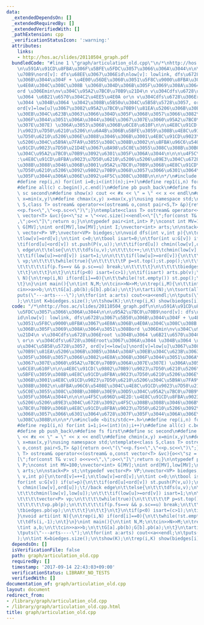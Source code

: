 ```yaml
---
data:
  _extendedDependsOn: []
  _extendedRequiredBy: []
  _extendedVerifiedWith: []
  _pathExtension: cpp
  _verificationStatusIcon: ':warning:'
  attributes:
    links:
    - http://hos.ac/slides/20110504_graph.pdf
  bundledCode: "#line 1 \"graph/articulation_old.cpp\"\n/*\nhttp://hos.ac/slides/20110504_graph.pdf\n\
    \n\u591A\u91CD\u8FBA\u306F\u5BFE\u5FDC\u3057\u3066\u306A\u3044\n\n\u95A2\u7BC0\
    \u70B9\nord[v]: dfs\u68EE\u3067\u306Eid\nlow[v]: lowlink, dfs\u6728\u3067\u5B50\
    \u306B\u3044\u304F + \u4E00\u56DE\u3060\u3051\u5F8C\u9000\u8FBA\u3067\u4E0A\u306B\
    \u4E0A\u304C\u308C\u308B \u3068\u304D\u306B\u305F\u3069\u308A\u3064\u3051\u308B\
    ord \u306Emin\nv\u304C\u95A2\u7BC0\u70B9\u21D4\n v\u304Cdfs\u6728\u306Eroot \u304B\
    \u3064 \u6B21\u6570\u304C2\u4EE5\u4E0A or\n v\u304Cdfs\u6728\u306Eroot\u3067\u306A\
    \u3044 \u304B\u3064 \u3042\u308B\u5B50u\u304C\u5B58\u5728\u3057, ord[v]<=low[u]\n\
    ord[v]=low[u]\u3067\u3082\u95A2\u7BC0\u70B9(\u81EA\u5206\u306B\u30B5\u30A4\u30AF\
    \u30EB\u304C\u623B\u3063\u3066\u304D\u305F\u3068\u3057\u3066\u3082\u4E0A\u306B\
    \u306F\u3044\u3051\u306A\u3044\u306E\u3067\u307E\u3060\u95A2\u7BC0\u70B9\u306A\
    \u307E\u307E) \u306A\u3053\u3068\u306B\u6CE8\u610F\n\n\u4E8C\u91CD(\u9802\u70B9\
    )\u9023\u7D50\u6210\u5206\n\u6A4B\u306B\u5BFE\u3059\u308B\u4E8C\u91CD\u8FBA\u9023\
    \u7D50\u6210\u5206\u306E\u3088\u3046\u306B\u3001\u4E8C\u91CD\u9023\u7D50\u6210\
    \u5206\u304C\u5B9A\u7FA9\u3055\u308C\u308B\u3002\n\u8FBA\u96C6\u5408E\u304C\u4E8C\
    \u91CD\u9023\u7D50\u21D4E\u3067\u8A98\u5C0E\u3055\u308C\u308B\u30B0\u30E9\u30D5\
    \u304C\u95A2\u7BC0\u70B9\u3092\u6301\u305F\u306A\u3044\n\n\n\u4F5C\u696D\u4E2D\
    :\u4E8C\u91CD\u8FBA\u9023\u7D50\u6210\u5206\u5206\u89E3\u304C\u6728\u3092\u4F5C\
    \u308B\u3088\u3046\u306B\u3001\u95A2\u7BC0\u70B9\u3068\u4E8C\u91CD\u8FBA\u9023\
    \u7D50\u6210\u5206\u3092\u9802\u70B9\u3068\u3057\u3066\u6301\u3064\u6728\u307F\
    \u305F\u3044\u306A\u306E\u3092\u4F5C\u308C\u308B\n\n\n*/\n#include <bits/stdc++.h>\n\
    #define rep(i,n) for(int i=0;i<(int)(n);i++)\n#define rep1(i,n) for(int i=1;i<=(int)(n);i++)\n\
    #define all(c) c.begin(),c.end()\n#define pb push_back\n#define fs first\n#define\
    \ sc second\n#define show(x) cout << #x << \" = \" << x << endl\n#define chmin(x,y)\
    \ x=min(x,y)\n#define chmax(x,y) x=max(x,y)\nusing namespace std;\ntemplate<class\
    \ S,class T> ostream& operator<<(ostream& o,const pair<S,T> &p){return o<<\"(\"\
    <<p.fs<<\",\"<<p.sc<<\")\";}\ntemplate<class T> ostream& operator<<(ostream& o,const\
    \ vector<T> &vc){o<<\"sz = \"<<vc.size()<<endl<<\"[\";for(const T& v:vc) o<<v<<\"\
    ,\";o<<\"]\";return o;}\n\ntypedef pair<int,int> P;\nconst int MV=100;\nvector<int>\
    \ G[MV];\nint ord[MV],low[MV];\nint I;\nvector<int> arts;\n\nstack<P> st;\ntypedef\
    \ vector<P> VP;\nvector<VP> biedges;\n\nvoid dfs(int v,int p){\n\tord[v]=++I;\n\
    \tlow[v]=ord[v];\n\tint c=0;\n\tbool isart=0;\n\tfor(int u:G[v]) if(u!=p){\n\t\
    \tif(ord[u]<ord[v]) st.push(P(v,u));\n\t\tif(ord[u]) chmin(low[v],ord[u]);\t//back\
    \ edge\n\t\telse{\n\t\t\tdfs(u,v);\n\t\t\tc++;\n\t\t\tchmin(low[v],low[u]);\n\t\
    \t\tif(low[u]>=ord[v]) isart=1;\n\n\t\t\tif(low[u]>=ord[v]){\n\t\t\t\tvector<P>\
    \ vp;\n\t\t\t\twhile(true){\n\t\t\t\t\tP p=st.top();st.pop();\n\t\t\t\t\tvp.pb(p);\n\
    \t\t\t\t\tif(p.fs==v && p.sc==u) break;\n\t\t\t\t}\n\t\t\t\tbiedges.pb(vp);\n\t\
    \t\t}\n\t\t}\n\t}\n\tif(p<0) isart=(c>1);\n\tif(isart) arts.pb(v);\n}\nvoid arti(int\
    \ N){\n\trep(i,N) if(ord[i]==0){\n\t\twhile(!st.empty()) st.pop();\n\t\tdfs(i,-1);\n\
    \t}\n}\nint main(){\n\tint N,M;\n\tcin>>N>>M;\n\trep(i,M){\n\t\tint a,b;\n\t\t\
    cin>>a>>b;\n\t\tG[a].pb(b);G[b].pb(a);\n\t}\n\tarti(N);\n\tsort(all(arts));\n\t\
    puts(\"---arts----\");\n\tfor(int a:arts) cout<<a<<endl;\n\tputs(\"--------\"\
    );\n\tint K=biedges.size();\n\tshow(K);\n\trep(i,K) show(biedges[i]);\n}\n"
  code: "/*\nhttp://hos.ac/slides/20110504_graph.pdf\n\n\u591A\u91CD\u8FBA\u306F\u5BFE\
    \u5FDC\u3057\u3066\u306A\u3044\n\n\u95A2\u7BC0\u70B9\nord[v]: dfs\u68EE\u3067\u306E\
    id\nlow[v]: lowlink, dfs\u6728\u3067\u5B50\u306B\u3044\u304F + \u4E00\u56DE\u3060\
    \u3051\u5F8C\u9000\u8FBA\u3067\u4E0A\u306B\u4E0A\u304C\u308C\u308B \u3068\u304D\
    \u306B\u305F\u3069\u308A\u3064\u3051\u308Bord \u306Emin\nv\u304C\u95A2\u7BC0\u70B9\
    \u21D4\n v\u304Cdfs\u6728\u306Eroot \u304B\u3064 \u6B21\u6570\u304C2\u4EE5\u4E0A\
    \ or\n v\u304Cdfs\u6728\u306Eroot\u3067\u306A\u3044 \u304B\u3064 \u3042\u308B\u5B50\
    u\u304C\u5B58\u5728\u3057, ord[v]<=low[u]\nord[v]=low[u]\u3067\u3082\u95A2\u7BC0\
    \u70B9(\u81EA\u5206\u306B\u30B5\u30A4\u30AF\u30EB\u304C\u623B\u3063\u3066\u304D\
    \u305F\u3068\u3057\u3066\u3082\u4E0A\u306B\u306F\u3044\u3051\u306A\u3044\u306E\
    \u3067\u307E\u3060\u95A2\u7BC0\u70B9\u306A\u307E\u307E) \u306A\u3053\u3068\u306B\
    \u6CE8\u610F\n\n\u4E8C\u91CD(\u9802\u70B9)\u9023\u7D50\u6210\u5206\n\u6A4B\u306B\
    \u5BFE\u3059\u308B\u4E8C\u91CD\u8FBA\u9023\u7D50\u6210\u5206\u306E\u3088\u3046\
    \u306B\u3001\u4E8C\u91CD\u9023\u7D50\u6210\u5206\u304C\u5B9A\u7FA9\u3055\u308C\
    \u308B\u3002\n\u8FBA\u96C6\u5408E\u304C\u4E8C\u91CD\u9023\u7D50\u21D4E\u3067\u8A98\
    \u5C0E\u3055\u308C\u308B\u30B0\u30E9\u30D5\u304C\u95A2\u7BC0\u70B9\u3092\u6301\
    \u305F\u306A\u3044\n\n\n\u4F5C\u696D\u4E2D:\u4E8C\u91CD\u8FBA\u9023\u7D50\u6210\
    \u5206\u5206\u89E3\u304C\u6728\u3092\u4F5C\u308B\u3088\u3046\u306B\u3001\u95A2\
    \u7BC0\u70B9\u3068\u4E8C\u91CD\u8FBA\u9023\u7D50\u6210\u5206\u3092\u9802\u70B9\
    \u3068\u3057\u3066\u6301\u3064\u6728\u307F\u305F\u3044\u306A\u306E\u3092\u4F5C\
    \u308C\u308B\n\n\n*/\n#include <bits/stdc++.h>\n#define rep(i,n) for(int i=0;i<(int)(n);i++)\n\
    #define rep1(i,n) for(int i=1;i<=(int)(n);i++)\n#define all(c) c.begin(),c.end()\n\
    #define pb push_back\n#define fs first\n#define sc second\n#define show(x) cout\
    \ << #x << \" = \" << x << endl\n#define chmin(x,y) x=min(x,y)\n#define chmax(x,y)\
    \ x=max(x,y)\nusing namespace std;\ntemplate<class S,class T> ostream& operator<<(ostream&\
    \ o,const pair<S,T> &p){return o<<\"(\"<<p.fs<<\",\"<<p.sc<<\")\";}\ntemplate<class\
    \ T> ostream& operator<<(ostream& o,const vector<T> &vc){o<<\"sz = \"<<vc.size()<<endl<<\"\
    [\";for(const T& v:vc) o<<v<<\",\";o<<\"]\";return o;}\n\ntypedef pair<int,int>\
    \ P;\nconst int MV=100;\nvector<int> G[MV];\nint ord[MV],low[MV];\nint I;\nvector<int>\
    \ arts;\n\nstack<P> st;\ntypedef vector<P> VP;\nvector<VP> biedges;\n\nvoid dfs(int\
    \ v,int p){\n\tord[v]=++I;\n\tlow[v]=ord[v];\n\tint c=0;\n\tbool isart=0;\n\t\
    for(int u:G[v]) if(u!=p){\n\t\tif(ord[u]<ord[v]) st.push(P(v,u));\n\t\tif(ord[u])\
    \ chmin(low[v],ord[u]);\t//back edge\n\t\telse{\n\t\t\tdfs(u,v);\n\t\t\tc++;\n\
    \t\t\tchmin(low[v],low[u]);\n\t\t\tif(low[u]>=ord[v]) isart=1;\n\n\t\t\tif(low[u]>=ord[v]){\n\
    \t\t\t\tvector<P> vp;\n\t\t\t\twhile(true){\n\t\t\t\t\tP p=st.top();st.pop();\n\
    \t\t\t\t\tvp.pb(p);\n\t\t\t\t\tif(p.fs==v && p.sc==u) break;\n\t\t\t\t}\n\t\t\t\
    \tbiedges.pb(vp);\n\t\t\t}\n\t\t}\n\t}\n\tif(p<0) isart=(c>1);\n\tif(isart) arts.pb(v);\n\
    }\nvoid arti(int N){\n\trep(i,N) if(ord[i]==0){\n\t\twhile(!st.empty()) st.pop();\n\
    \t\tdfs(i,-1);\n\t}\n}\nint main(){\n\tint N,M;\n\tcin>>N>>M;\n\trep(i,M){\n\t\
    \tint a,b;\n\t\tcin>>a>>b;\n\t\tG[a].pb(b);G[b].pb(a);\n\t}\n\tarti(N);\n\tsort(all(arts));\n\
    \tputs(\"---arts----\");\n\tfor(int a:arts) cout<<a<<endl;\n\tputs(\"--------\"\
    );\n\tint K=biedges.size();\n\tshow(K);\n\trep(i,K) show(biedges[i]);\n}\n"
  dependsOn: []
  isVerificationFile: false
  path: graph/articulation_old.cpp
  requiredBy: []
  timestamp: '2017-09-14 22:43:03+09:00'
  verificationStatus: LIBRARY_NO_TESTS
  verifiedWith: []
documentation_of: graph/articulation_old.cpp
layout: document
redirect_from:
- /library/graph/articulation_old.cpp
- /library/graph/articulation_old.cpp.html
title: graph/articulation_old.cpp
---
```

